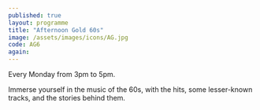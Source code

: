 ```yaml
---
published: true
layout: programme
title: "Afternoon Gold 60s"
image: /assets/images/icons/AG.jpg
code: AG6
again:
---
```


Every Monday from 3pm to 5pm.

Immerse yourself in the music of the 60s, with the hits, some lesser-known tracks, and the stories behind them.
